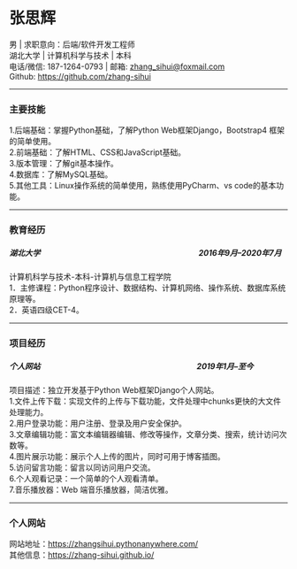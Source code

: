 # 张思辉  
男 | 求职意向：后端/软件开发工程师  
湖北大学  |  计算机科学与技术  |  本科  
电话/微信: 187-1264-0793  |  邮箱: zhang_sihui@foxmail.com  
Github: https://github.com/zhang-sihui  
- - -
### 主要技能
1.后端基础：掌握Python基础，了解Python Web框架Django，Bootstrap4 框架的简单使用。  
2.前端基础：了解HTML、CSS和JavaScript基础。  
3.版本管理：了解git基本操作。  
4.数据库：了解MySQL基础。  
5.其他工具：Linux操作系统的简单使用，熟练使用PyCharm、vs code的基本功能。  
- - -
### 教育经历
##### 湖北大学 &emsp;&emsp;&emsp;&emsp;&emsp;&emsp;&emsp;&emsp;&emsp;&emsp;&emsp;&emsp;&emsp;&emsp;&emsp;&emsp;&emsp;&emsp;&emsp;&emsp; 2016年9月–2020年7月
计算机科学与技术-本科-计算机与信息工程学院  
1．主修课程：Python程序设计、数据结构、计算机网络、操作系统、数据库系统原理等。  
2．英语四级CET-4。  
- - -
### 项目经历  
##### 个人网站&emsp;&emsp;&emsp;&emsp;&emsp;&emsp;&emsp;&emsp;&emsp;&emsp;&emsp;&emsp;&emsp;&emsp;&emsp;&emsp;&emsp;&emsp;&emsp;&emsp; 2019年1月–至今
项目描述：独立开发基于Python Web框架Django个人网站。  
1.文件上传下载：实现文件的上传与下载功能，文件处理中chunks更快的大文件处理能力。  
2.用户登录功能：用户注册、登录及用户安全保护。  
3.文章编辑功能：富文本编辑器编辑、修改等操作，文章分类、搜索，统计访问次数等。  
4.图片展示功能：展示个人上传的图片，同时可用于博客插图。  
5.访问留言功能：留言以同访问用户交流。  
6.个人观看记录：一个简单的个人观看清单。  
7.音乐播放器：Web 端音乐播放器，简洁优雅。
- - -
### 个人网站  
网站地址：https://zhangsihui.pythonanywhere.com/  
其他信息：https://zhang-sihui.github.io/

